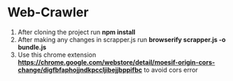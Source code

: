 # Web-Crawler
1) After cloning the project run **npm install**
2) After making any changes in scrapper.js run **browserify scrapper.js -o bundle.js**
3) Use this chrome extension **https://chrome.google.com/webstore/detail/moesif-origin-cors-change/digfbfaphojjndkpccljibejjbppifbc** to avoid cors error
